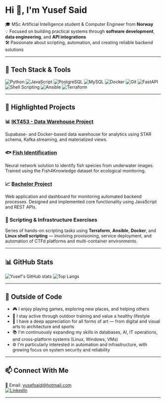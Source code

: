 # Hi 👋, I'm Yusef Said

🎓 MSc Artificial Intelligence student & Computer Engineer from **Norway**  
💡 Focused on building practical systems through **software development**, **data engineering**, and **API integrations**  
🛠️ Passionate about scripting, automation, and creating reliable backend solutions

---

## 🔧 Tech Stack & Tools

![Python](https://img.shields.io/badge/-Python-05122A?style=flat&logo=python)
![JavaScript](https://img.shields.io/badge/-JavaScript-05122A?style=flat&logo=javascript)
![PostgreSQL](https://img.shields.io/badge/-PostgreSQL-05122A?style=flat&logo=postgresql)
![MySQL](https://img.shields.io/badge/-MySQL-05122A?style=flat&logo=mysql)
![Docker](https://img.shields.io/badge/-Docker-05122A?style=flat&logo=docker)
![Git](https://img.shields.io/badge/-Git-05122A?style=flat&logo=git)
![FastAPI](https://img.shields.io/badge/-FastAPI-05122A?style=flat&logo=fastapi)
![Shell Scripting](https://img.shields.io/badge/-Shell_Scripting-05122A?style=flat&logo=gnu-bash)
![Ansible](https://img.shields.io/badge/-Ansible-05122A?style=flat&logo=ansible)
![Terraform](https://img.shields.io/badge/-Terraform-05122A?style=flat&logo=terraform)

---

## 🚀 Highlighted Projects

### 📊 [IKT453 - Data Warehouse Project](https://github.com/YusefSaid/haavardos-IKT453-DataWarehouse)
Supabase- and Docker-based data warehouse for analytics using STAR schema, Kafka streaming, and materialized views.

### 🐟 [Fish Identification](https://github.com/YusefSaid/fish-identification)
Neural network solution to identify fish species from underwater images. Trained using the Fish4Knowledge dataset for ecological monitoring.

### 📈 [Bachelor Project](https://github.com/YusefSaid/BachelorProject)
Web application and dashboard for monitoring automated backend processes. Designed and implemented core functionality using JavaScript and REST APIs.

### 🔧 Scripting & Infrastructure Exercises
Series of hands-on scripting tasks using **Terraform**, **Ansible**, **Docker**, and **Linux shell scripting** — involving provisioning, service deployment, and automation of CTFd platforms and multi-container environments.

---

## 📊 GitHub Stats

![Yusef's GitHub stats](https://github-readme-stats.vercel.app/api?username=YusefSaid&show_icons=true&theme=github_dark)
![Top Langs](https://github-readme-stats.vercel.app/api/top-langs/?username=YusefSaid&layout=compact&theme=github_dark)

---

## 🎯 Outside of Code

- 🎮 I enjoy playing games, exploring new places, and helping others  
- 🏃 I stay active through outdoor training and value a healthy lifestyle  
- 🎨 I have a deep appreciation for all forms of art — from digital and visual arts to architecture and sports  
- 📚 I'm continuously expanding my skills in databases, AI, IT operations, and cross-platform systems (Linux, Windows, VMs)  
- ⚙️ I'm particularly interested in automation and infrastructure, with growing focus on system security and reliability

---

## 📫 Connect With Me

📧 Email: [yusefsaid@hotmail.com](mailto:yusefsaid@hotmail.com)  
[![LinkedIn](https://img.shields.io/badge/LinkedIn-blue?style=flat&logo=linkedin)](https://www.linkedin.com/in/yusef-rahim-karim-said/)

---
